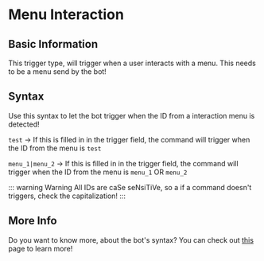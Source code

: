 # Menu Interaction

## Basic Information
This trigger type, will trigger when a user interacts with a menu. This needs to be a menu send by the bot! 

## Syntax
Use this syntax to let the bot trigger when the ID from a interaction menu is detected!

`test` -> If this is filled in in the trigger field, the command will trigger when the ID from the menu is `test`


`menu_1|menu_2` -> If this is filled in in the trigger field, the command will trigger when the ID from the menu is `menu_1` OR `menu_2`


::: warning Warning
All IDs are caSe seNsiTiVe, so a if a command doesn't triggers, check the capitalization!
:::


## More Info

Do you want to know more, about the bot's syntax? You can check out [this](../../guide/syntax.md) page to learn more!